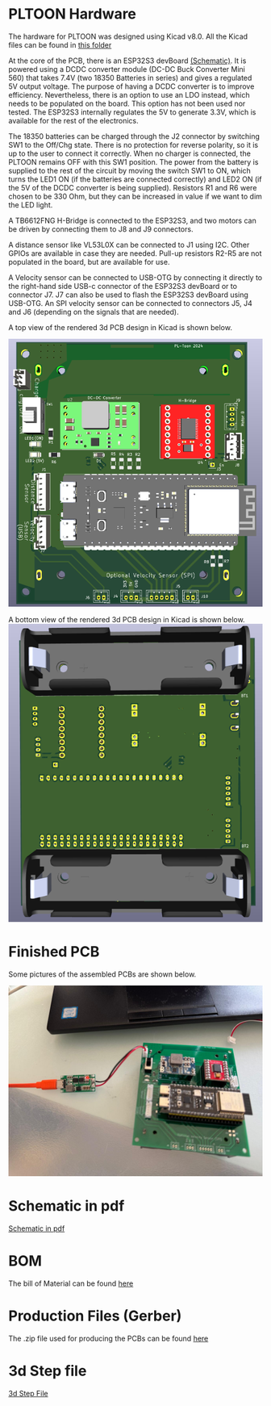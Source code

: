 # PLTOON Hardware

The hardware for PLTOON was designed using Kicad v8.0. 
All the Kicad files can be found in [this folder](/Hardware/Kicad/)

At the core of the PCB, there is an ESP32S3 devBoard [(Schematic)](https://dl.espressif.com/dl/schematics/SCH_ESP32-S3-DevKitC-1_V1.1_20221130.pdf). It is powered using a DCDC converter module (DC-DC Buck Converter Mini 560) that takes 7.4V  (two 18350 Batteries in series) and gives a regulated 5V output voltage. The purpose of having a DCDC converter is to improve efficiency. Nevertheless, there is an option to use an LDO instead, which needs to be populated on the board. This option has not been used nor tested. 
The ESP32S3 internally regulates the 5V to generate 3.3V, which is available for the rest of the electronics.  

The 18350 batteries can be charged through the J2 connector by switching SW1 to the Off/Chg state. There is no protection for reverse polarity, so it is up to the user to connect it correctly. When no charger is connected, the PLTOON remains OFF with this SW1 position. 
The power from the battery is supplied to the rest of the circuit by moving the switch SW1 to ON, which turns the LED1 ON (if the batteries are connected correctly) and LED2 ON (if the 5V of the DCDC converter is being supplied). Resistors R1 and R6 were chosen to be 330 Ohm, but they can be increased in value if we want to dim the LED light. 

A TB6612FNG H-Bridge is connected to the ESP32S3, and two motors can be driven by connecting them to J8 and J9 connectors. 

A distance sensor like VL53L0X can be connected to J1 using I2C. Other GPIOs are available in case they are needed. Pull-up resistors R2-R5 are not populated in the board, but are available for use. 

A Velocity sensor can be connected to USB-OTG by connecting it directly to the right-hand side USB-c connector of the ESP32S3 devBoard or to connector J7. J7 can also be used to flash the ESP32S3 devBoard using USB-OTG.
An SPI velocity sensor can be connected to connectors J5, J4 and J6 (depending on the signals that are needed). 

A top view of the rendered 3d PCB design in Kicad is shown below. 

![3d Rendering](/Hardware/Pictures/3D_PCB_Kicad.png)

A bottom view of the rendered 3d PCB design in Kicad is shown below. 
![3d Rendering bottom](/Hardware/Pictures/3D_PCB_Kicad_Bottom.png)

# Finished PCB
Some pictures of the assembled PCBs are shown below. 

![PCB Charger](/Hardware/Pictures/PCB_Charger_Battery.jpeg)


# Schematic in pdf
[Schematic in pdf](/Hardware/Kicad/PL_Toon.pdf)

# BOM 
The bill of Material can be found [here](/Hardware/Kicad/BOM_PLTOON)

# Production Files (Gerber)
The .zip file used for producing the PCBs can be found [here](/Hardware/Production_Files)

# 3d Step file
[3d Step File](/Hardware/Kicad/PL_Toon_3D.step)
